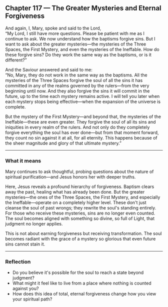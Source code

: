 ## Chapter 117 — The Greater Mysteries and Eternal Forgiveness

And again, I, Mary, spoke and said to the Lord,  
“My Lord, I still have more questions. Please be patient with me as I continue to ask. We now understand how the baptisms forgive sins. But I want to ask about the greater mysteries—the mysteries of the Three Spaces, the First Mystery, and even the mysteries of the Ineffable. How do these forgive sins? Do they work the same way as the baptisms, or is it different?”

And the Saviour answered and said to me:  
“No, Mary, they do not work in the same way as the baptisms. All the mysteries of the Three Spaces forgive the soul of all the sins it has committed in any of the realms governed by the rulers—from the very beginning until now. And they also forgive the sins it will commit in the future, up to the time each mystery remains active. I will tell you later when each mystery stops being effective—when the expansion of the universe is complete.

But the mystery of the First Mystery—and beyond that, the mysteries of the Ineffable—these are even greater. They forgive the soul of all its sins and iniquities in every realm of the rulers. And not only do they completely forgive everything the soul has ever done—but from that moment forward, they count no sin against it at all, for all eternity. This happens because of the sheer magnitude and glory of that ultimate mystery.”

---

### What it means

Mary continues to ask thoughtful, probing questions about the nature of spiritual purification—and Jesus honors her with deeper truths.

Here, Jesus reveals a profound hierarchy of forgiveness. Baptism clears away the past, healing what has already been done. But the greater mysteries—the ones of the Three Spaces, the First Mystery, and especially the Ineffable—operate on a completely higher level. These don't just cleanse the soul of past wrongs; they rewrite the soul's standing entirely. For those who receive these mysteries, sins are no longer even counted. The soul becomes aligned with something so divine, so full of Light, that judgment no longer applies.

This is not about earning forgiveness but receiving transformation. The soul becomes radiant with the grace of a mystery so glorious that even future sins cannot stain it.

---

### Reflection

* Do you believe it's possible for the soul to reach a state beyond judgment?
* What might it feel like to live from a place where nothing is counted against you?
* How does this idea of total, eternal forgiveness change how you view your spiritual path?
